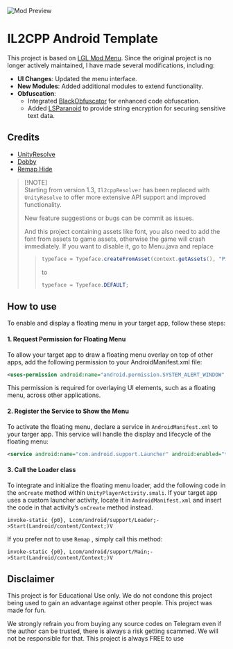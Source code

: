 ![Mod Preview](https://github.com/user-attachments/assets/1102b880-769e-4439-9221-2ac579f65235)

# IL2CPP Android Template

This project is based on [LGL Mod Menu](https://github.com/LGLTeam/Android-Mod-Menu/). Since the original project is no longer actively maintained, I have made several modifications, including:

- **UI Changes**: Updated the menu interface.
- **New Modules**: Added additional modules to extend functionality.
- **Obfuscation**:
  - Integrated [BlackObfuscator](https://github.com/CodingGay/BlackObfuscator-ASPlugin) for enhanced code obfuscation.
  - Added [LSParanoid](https://github.com/LSPosed/LSParanoid) to provide string encryption for securing sensitive text data.


## Credits

- [UnityResolve](https://github.com/issuimo/UnityResolve.hpp)
- [Dobby](https://github.com/jmpews/Dobby/)
- [Remap Hide](https://github.com/reveny/Android-Library-Remap-Hide)


> [!NOTE]\
> Starting from version 1.3, `Il2cppResolver` has been replaced with `UnityResolve` to offer more extensive API support and improved functionality.
> 
> New feature suggestions or bugs can be commit as issues.
>
> And this project containing assets like font, you also need to add the font from assets to game assets, otherwise the game will crash immediately. If you want to disable it, go to Menu.java and replace
> > ```java
> > typeface = Typeface.createFromAsset(context.getAssets(), "Pixellari.ttf");
> > ```
> > to
> > ```java
> > typeface = Typeface.DEFAULT;
> > ```

## How to use
To enable and display a floating menu in your target app, follow these steps:

#### 1. Request Permission for Floating Menu
To allow your target app to draw a floating menu overlay on top of other apps, add the following permission to your AndroidManifest.xml file:

```xml
<uses-permission android:name="android.permission.SYSTEM_ALERT_WINDOW" />
```

This permission is required for overlaying UI elements, such as a floating menu, across other applications.

#### 2. Register the Service to Show the Menu
To activate the floating menu, declare a service in `AndroidManifest.xml` to your targer app. This service will handle the display and lifecycle of the floating menu:

```xml
<service android:name="com.android.support.Launcher" android:enabled="true" android:exported="true" android:stopWithTask="true" />
```

#### 3. Call the Loader class
To integrate and initialize the floating menu loader, add the following code in the `onCreate` method within `UnityPlayerActivity.smali`. If your target app uses a custom launcher activity, locate it in `AndroidManifest.xml` and insert the code in that activity’s `onCreate` method instead.

```smali
invoke-static {p0}, Lcom/android/support/Loader;->Start(Landroid/content/Context;)V
```

If you prefer not to use `Remap` , simply call this method:
```smali
invoke-static {p0}, Lcom/android/support/Main;->Start(Landroid/content/Context;)V
```

## Disclaimer
This project is for Educational Use only. We do not condone this project being used to gain an advantage against other people. This project was made for fun.

We strongly refrain you from buying any source codes on Telegram even if the author can be trusted, there is always a risk getting scammed. We will not be responsible for that. This project is always FREE to use
